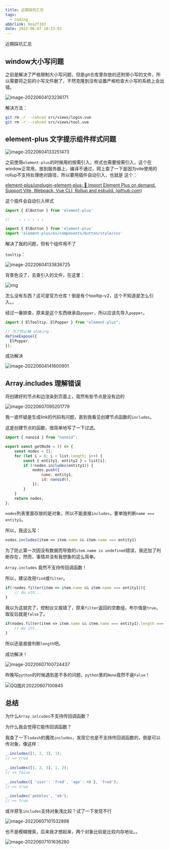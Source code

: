 ```yaml
---
title: 近期踩坑汇总
tags:
  - coding
abbrlink: 9ea2f103
date: 2022-06-07 10:23:03
---
```

近期踩坑汇总



## window大小写问题

之前是解决了严格限制大小写问题，但是git仓库里存放的还附带小写的文件，所以需要将之前的小写文件删了，不然克隆到没有设置严格检查大小写的系统上会出错。

![image-20220604123236171](近期踩坑汇总/image-20220604123236171.png)

解决方法：

```bash
git rm -r --cahced src/views/login.vue
git rm -r --cahced src/views/tool.vue
```



## element-plus 文字提示组件样式问题

![image-20220604133251473](近期踩坑汇总/image-20220604133251473.png)

之前使用`element-plus`的时候用的按需引入，样式也需要按需引入，这个在window正常用，放到服务器上，编译不通过，网上查了一下是因为vite使用的rollup不支持处理绝对路径，所以要用插件自动引入，也就是	这个：

[element-plus/unplugin-element-plus: 🔌 Import Element Plus on demand. Support Vite, Webpack, Vue CLI, Rollup and esbuild. (github.com)](https://github.com/element-plus/unplugin-element-plus)

这个插件会自动引入样式

```javascript
import { ElButton } from 'element-plus'

//    ↓ ↓ ↓ ↓ ↓ ↓

import { ElButton } from 'element-plus'
import 'element-plus/es/components/button/style/css'
```

解决了我的问题，但有个组件用不了

`tooltip`：

![image-20220604133836725](近期踩坑汇总/image-20220604133836725.png)

背景色没了，去查引入的文件，在这里：

![img](近期踩坑汇总/JSY4QBT5$SO9`}OQXL[BMJB.png)

怎么没有东西？这可是官方仓库！倒是有个tooltip-v2，这个不知道是怎么引入。。

经过一番排查，原来是这个东西继承自`popper`，所以应该先导入`popper`。

```typescript
import { ElTooltip, ElPopper } from "element-plus";

// 为了防止被 shaking
defineExpose({
  ElPopper,
});
```

成功解决

![image-20220604141600901](近期踩坑汇总/image-20220604141600901.png)



## Array.includes 理解错误


将创建好的节点和边渲染到页面上，竟然有些节点是没有边的

![image-20220607095201779](近期踩坑汇总/image-20220607095201779.png)

我一直怀疑是生成link的代码有问题，直到我看见创建节点函数的`includes`。

这是创建节点的函数，很简单地写了一下过滤。

```javascript
import { nanoid } from "nanoid";

export const getNode = () => {
    const nodes = [];
    for (let i = 0; i < list.length; i++) {
        const { entity1, entity2 } = list[i];
        if (!nodes.includes(entity1)) {
            nodes.push({
                name: entity1,
                id: nanoid(),
            });
        }
    }
    return nodes;
};
```

`nodes`列表里面存放的是对象，所以不能直接`includes`，要单独判断`name === entity1`。

所以，我这么写：

```javascript
nodes.includes(item => item.name && item.name === entity1)
```

为了防止第一次因没有数据而导致的`item.name is undefined`错误，我还加了判断存在，然而，事情并没有我想象的这么简单。

`Array.includes` 竟然不支持传回调函数！

所以，建议改用`find`或`filter`。

```javascript
if(!nodes.filter(item => item.name && item.name === entity1)){
    // do sth...
}
```

我以为这就完了，控制台又报错了，原来`filter`返回的空数组，布尔值是`true`，取反后就是`false`了。

```javascript
if(nodes.filter(item => item.name && item.name === entity1).length === 0){
    // do sth...
}
```

所以还是直接判断`length`吧。

成功解决！



![image-20220607100724437](近期踩坑汇总/image-20220607100724437.png)



昨晚写`python`的时候遇到差不多的问题，`python`里的`None`竟然不是`False`！

![QQ图片20220607100845](近期踩坑汇总/QQ图片20220607100845.png)



## 总结

为什么`Array.inlcudes`不支持传回调函数？

为什么我会觉得它能传回调函数？

我查了一下`lodash`的魔改`includes`，发现它也是不支持传回调函数的，倒是可以传对象，像这样：

```javascript
_.includes([1, 2, 3], 1);
// => true
 
_.includes([1, 2, 3], 1, 2);
// => false
 
_.includes({ 'user': 'fred', 'age': 40 }, 'fred');
// => true
 
_.includes('pebbles', 'eb');
// => true
```

或许原生`includes`支持对象浅比较？试了一下发现不行

![image-20220607101532898](近期踩坑汇总/image-20220607101532898.png)

也不是模糊搜索，后来我才想起来，两个对象比较是比较内存地址。。

![image-20220607101636280](近期踩坑汇总/image-20220607101636280.png)

